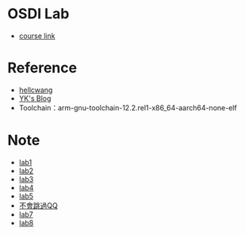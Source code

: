 # OSDI Lab
* [course link](https://nycu-caslab.github.io/OSC2024/index.html)
# Reference
* [hellcwang](https://github.com/hellcwang/osc2023)
* [YK's Blog](https://blog.ykzheng.com/series/nctu/osdi/)
* Toolchain：arm-gnu-toolchain-12.2.rel1-x86_64-aarch64-none-elf
# Note
* [lab1](https://hackmd.io/@-K51t0fWSvWUiebk9it3xw/HkPlT652T)
* [lab2](https://hackmd.io/@-K51t0fWSvWUiebk9it3xw/By4m6ys6p)
* [lab3](https://hackmd.io/@-K51t0fWSvWUiebk9it3xw/HyKx16PA6)
* [lab4](https://hackmd.io/@-K51t0fWSvWUiebk9it3xw/HJsIZL5lR)
* [lab5](https://hackmd.io/@-K51t0fWSvWUiebk9it3xw/BJWJlxH-C)
* [不會跳過QQ]()
* [lab7](https://hackmd.io/@-K51t0fWSvWUiebk9it3xw/SkOSbU5lA)
* [lab8](https://hackmd.io/@-K51t0fWSvWUiebk9it3xw/r10c-_aVA)
